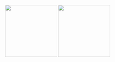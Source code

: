 <a href="https://github.com/ittyi">
  <img align="left" height="170px" src="https://github-readme-stats.vercel.app/api?username=ittyi&count_private=true&show_icons=true&theme=dracula" />
</a>

<a href="https://github.com/ittyi">
  <img align="left" height="170px" src="https://github-readme-stats.vercel.app/api/top-langs/?username=ittyi&layout=compact&theme=dracula" />
</a>

